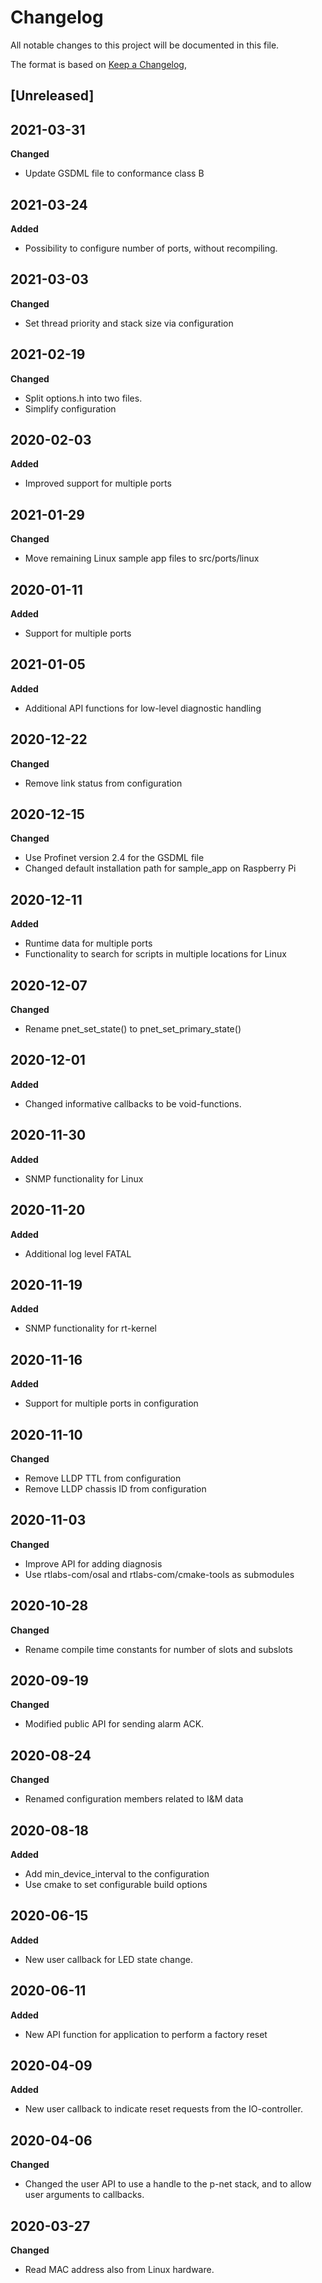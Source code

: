 # Changelog
All notable changes to this project will be documented in this file.

The format is based on [Keep a Changelog](https://keepachangelog.com/en/1.0.0/),

## [Unreleased]

## 2021-03-31
**Changed**
- Update GSDML file to conformance class B

## 2021-03-24
**Added**
- Possibility to configure number of ports, without recompiling.

## 2021-03-03
**Changed**
- Set thread priority and stack size via configuration

## 2021-02-19
**Changed**
- Split options.h into two files.
- Simplify configuration

## 2020-02-03
**Added**
 - Improved support for multiple ports

## 2021-01-29
**Changed**
 - Move remaining Linux sample app files to src/ports/linux

## 2020-01-11
**Added**
 - Support for multiple ports

## 2021-01-05
**Added**
 - Additional API functions for low-level diagnostic handling

## 2020-12-22
**Changed**
 - Remove link status from configuration

## 2020-12-15
**Changed**
 - Use Profinet version 2.4 for the GSDML file
 - Changed default installation path for sample_app on Raspberry Pi

## 2020-12-11
**Added**
 - Runtime data for multiple ports
 - Functionality to search for scripts in multiple locations for Linux

## 2020-12-07
**Changed**
 - Rename pnet_set_state() to pnet_set_primary_state()

## 2020-12-01
**Added**
- Changed informative callbacks to be void-functions.

## 2020-11-30
**Added**
- SNMP functionality for Linux

## 2020-11-20
**Added**
- Additional log level FATAL

## 2020-11-19
**Added**
- SNMP functionality for rt-kernel

## 2020-11-16
**Added**
- Support for multiple ports in configuration

## 2020-11-10
**Changed**
- Remove LLDP TTL from configuration
- Remove LLDP chassis ID from configuration

## 2020-11-03
**Changed**
- Improve API for adding diagnosis
- Use rtlabs-com/osal and rtlabs-com/cmake-tools as submodules

## 2020-10-28
**Changed**
- Rename compile time constants for number of slots and subslots

## 2020-09-19
**Changed**
- Modified public API for sending alarm ACK.

## 2020-08-24
**Changed**
- Renamed configuration members related to I&M data

## 2020-08-18
**Added**
- Add min_device_interval to the configuration
- Use cmake to set configurable build options

## 2020-06-15
**Added**
- New user callback for LED state change.

## 2020-06-11
**Added**
- New API function for application to perform a factory reset

## 2020-04-09
**Added**
- New user callback to indicate reset requests from the IO-controller.

## 2020-04-06
**Changed**
- Changed the user API to use a handle to the p-net stack, and to allow user
  arguments to callbacks.

## 2020-03-27
**Changed**
- Read MAC address also from Linux hardware.
